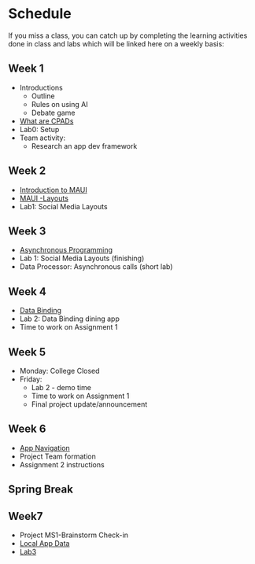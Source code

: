 # Schedule 
If you miss a class, you can catch up by completing the learning activities done in class and labs which will be linked here on a weekly basis:

## Week 1
- Introductions
    - Outline 
    - Rules on using AI
    - Debate game
- [What are CPADs](/notes/Lecture1_CPAD.md)
- Lab0: Setup
- Team activity: 
    - Research an app dev framework

## Week 2
- [Introduction to MAUI](/notes/Lecture%202%20MAUI%20Architecture.md)
- [MAUI -Layouts](notes/Lecture3_MAUILayouts.md)
- Lab1: Social Media Layouts

## Week 3

- [Asynchronous Programming](notes/Lecture4_Asynchronous_Programming.md)
- Lab 1: Social Media Layouts (finishing)
- Data Processor: Asynchronous calls (short lab)

## Week 4

- [Data Binding](notes/Lecture4_DataBinding.md)
- Lab 2: Data Binding dining app
- Time to work on Assignment 1

## Week 5

- Monday: College Closed
- Friday: 
  - Lab 2 - demo time
  - Time to work on Assignment 1
  - Final project update/announcement 

## **Week 6**

- [App Navigation](notes/Lecture5_Navigation.md)
- Project Team formation 
- Assignment 2 instructions

## Spring Break

## Week7

- Project MS1-Brainstorm Check-in
- [Local App Data](notes/Lecture8_SavingData.md)
- [Lab3](labs/lab3)

<!-- 

Project Team formation & Project definition

## Debt

- Lab3 : App settings & start-up behaviour and file and camera picker, permissions. 

  

## Spring Break



## Week8

- Publisher-Subscriber Pattern

- [MVVM]()

- Repository Pattern

  

  

## Week9

- Test 1
- Auth lab
- Real time db
- Real time db part 2

## Week10
## Week11
## Week12
## Week13

## Week14

 -->